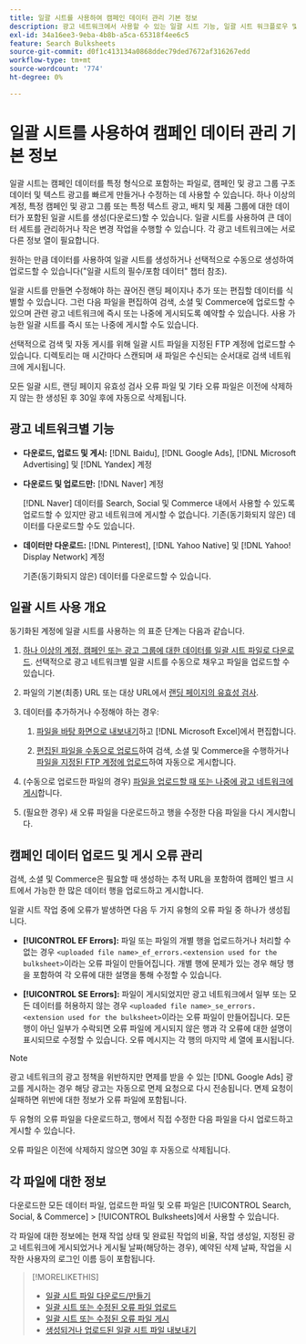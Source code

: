 ```yaml
---
title: 일괄 시트를 사용하여 캠페인 데이터 관리 기본 정보
description: 광고 네트워크에서 사용할 수 있는 일괄 시트 기능, 일괄 시트 워크플로우 및 오류 처리에 대해 알아봅니다.
exl-id: 34a16ee3-9eba-4b8b-a5ca-65318f4ee6c5
feature: Search Bulksheets
source-git-commit: d0f1c413134a0868ddec79ded7672af316267edd
workflow-type: tm+mt
source-wordcount: '774'
ht-degree: 0%

---
```


# 일괄 시트를 사용하여 캠페인 데이터 관리 기본 정보

일괄 시트는 캠페인 데이터를 특정 형식으로 포함하는 파일로, 캠페인 및 광고 그룹 구조 데이터 및 텍스트 광고를 빠르게 만들거나 수정하는 데 사용할 수 있습니다. 하나 이상의 계정, 특정 캠페인 및 광고 그룹 또는 특정 텍스트 광고, 배치 및 제품 그룹에 대한 데이터가 포함된 일괄 시트를 생성(다운로드)할 수 있습니다. 일괄 시트를 사용하여 큰 데이터 세트를 관리하거나 작은 변경 작업을 수행할 수 있습니다. 각 광고 네트워크에는 서로 다른 정보 열이 필요합니다.

원하는 만큼 데이터를 사용하여 일괄 시트를 생성하거나 선택적으로 수동으로 생성하여 업로드할 수 있습니다(&quot;일괄 시트의 필수/포함 데이터&quot; 챕터 참조).

일괄 시트를 만들면 수정해야 하는 끊어진 랜딩 페이지나 추가 또는 편집할 데이터를 식별할 수 있습니다. 그런 다음 파일을 편집하여 검색, 소셜 및 Commerce에 업로드할 수 있으며 관련 광고 네트워크에 즉시 또는 나중에 게시되도록 예약할 수 있습니다. 사용 가능한 일괄 시트를 즉시 또는 나중에 게시할 수도 있습니다.

선택적으로 검색 및 자동 게시를 위해 일괄 시트 파일을 지정된 FTP 계정에 업로드할 수 있습니다. 디렉토리는 매 시간마다 스캔되며 새 파일은 수신되는 순서대로 검색 네트워크에 게시됩니다.

모든 일괄 시트, 랜딩 페이지 유효성 검사 오류 파일 및 기타 오류 파일은 이전에 삭제하지 않는 한 생성된 후 30일 후에 자동으로 삭제됩니다.

## 광고 네트워크별 기능

* **다운로드, 업로드 및 게시:** [!DNL Baidu], [!DNL Google Ads], [!DNL Microsoft Advertising] 및 [!DNL Yandex] 계정

* **다운로드 및 업로드만:** [!DNL Naver] 계정

  [!DNL Naver] 데이터를 Search, Social 및 Commerce 내에서 사용할 수 있도록 업로드할 수 있지만 광고 네트워크에 게시할 수 없습니다. 기존(동기화되지 않은) 데이터를 다운로드할 수도 있습니다.

* **데이터만 다운로드:** [!DNL Pinterest], [!DNL Yahoo Native] 및 [!DNL Yahoo! Display Network] 계정

  기존(동기화되지 않은) 데이터를 다운로드할 수 있습니다.

## 일괄 시트 사용 개요

동기화된 계정에 일괄 시트를 사용하는 의 표준 단계는 다음과 같습니다.

<!-- insert image
  [EDIT/RECREATE FILE to replace "search engine"]
-->

1. [하나 이상의 계정, 캠페인 또는 광고 그룹에 대한 데이터를 일괄 시트 파일로 다운로드](bulksheet-download.md). 선택적으로 광고 네트워크별 일괄 시트를 수동으로 채우고 파일을 업로드할 수 있습니다.

1. 파일의 기본(최종) URL 또는 대상 URL에서 [랜딩 페이지의 유효성 검사](bulksheet-validate-landing-pages.md).

1. 데이터를 추가하거나 수정해야 하는 경우:

   1. [파일을 바탕 화면으로 내보내기](bulksheet-export.md)하고 [!DNL Microsoft Excel]에서 편집합니다.

   1. [편집된 파일을 수동으로 업로드](bulksheet-upload.md)하여 검색, 소셜 및 Commerce을 수행하거나 [파일을 지정된 FTP 계정에 업로드](bulksheet-ftp-account.md)하여 자동으로 게시합니다.

1. (수동으로 업로드한 파일의 경우) [파일을 업로드할 때 또는 나중에 광고 네트워크에 게시](bulksheet-post.md)합니다.

1. (필요한 경우) 새 오류 파일을 다운로드하고 행을 수정한 다음 파일을 다시 게시합니다.

## 캠페인 데이터 업로드 및 게시 오류 관리

검색, 소셜 및 Commerce은 필요할 때 생성하는 추적 URL을 포함하여 캠페인 벌크 시트에서 가능한 한 많은 데이터 행을 업로드하고 게시합니다.

일괄 시트 작업 중에 오류가 발생하면 다음 두 가지 유형의 오류 파일 중 하나가 생성됩니다.

* **[!UICONTROL EF Errors]:** 파일 또는 파일의 개별 행을 업로드하거나 처리할 수 없는 경우 `<uploaded file name>_ef_errors.<extension used for the bulksheet>`이라는 오류 파일이 만들어집니다. 개별 행에 문제가 있는 경우 해당 행을 포함하여 각 오류에 대한 설명을 통해 수정할 수 있습니다.

* **[!UICONTROL SE Errors]:** 파일이 게시되었지만 광고 네트워크에서 일부 또는 모든 데이터를 허용하지 않는 경우 `<uploaded file name>_se_errors.<extension used for the bulksheet>`이라는 오류 파일이 만들어집니다. 모든 행이 아닌 일부가 수락되면 오류 파일에 게시되지 않은 행과 각 오류에 대한 설명이 표시되므로 수정할 수 있습니다. 오류 메시지는 각 행의 마지막 세 열에 표시됩니다.

>[!NOTE]
>
>광고 네트워크의 광고 정책을 위반하지만 면제를 받을 수 있는 [!DNL Google Ads] 광고를 게시하는 경우 해당 광고는 자동으로 면제 요청으로 다시 전송됩니다. 면제 요청이 실패하면 위반에 대한 정보가 오류 파일에 포함됩니다.

두 유형의 오류 파일을 다운로드하고, 행에서 직접 수정한 다음 파일을 다시 업로드하고 게시할 수 있습니다.

오류 파일은 이전에 삭제하지 않으면 30일 후 자동으로 삭제됩니다.

## 각 파일에 대한 정보

다운로드한 모든 데이터 파일, 업로드한 파일 및 오류 파일은 [!UICONTROL Search, Social, & Commerce] > [!UICONTROL Bulksheets]에서 사용할 수 있습니다.

각 파일에 대한 정보에는 현재 작업 상태 및 완료된 작업의 비율, 작업 생성일, 지정된 광고 네트워크에 게시되었거나 게시될 날짜(해당하는 경우), 예약된 삭제 날짜, 작업을 시작한 사용자의 로그인 이름 등이 포함됩니다.

>[!MORELIKETHIS]
>
>* [일괄 시트 파일 다운로드/만들기](/help/search-social-commerce/campaign-management/bulksheets/bulksheet-download.md)
>* [일괄 시트 또는 수정된 오류 파일 업로드](bulksheet-upload.md)
>* [일괄 시트 또는 수정된 오류 파일 게시](bulksheet-post.md)
>* [생성되거나 업로드된 일괄 시트 파일 내보내기](bulksheet-export.md)
